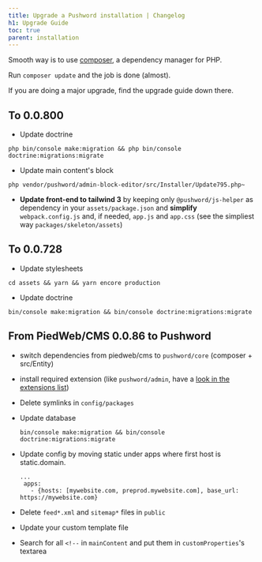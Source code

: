 ```yaml
---
title: Upgrade a Pushword installation | Changelog
h1: Upgrade Guide
toc: true
parent: installation
---
```


Smooth way is to use [composer](https://getcomposer.org), a dependency manager for PHP.

Run `composer update` and the job is done (almost).

If you are doing a major upgrade, find the upgrade guide down there.

## To 0.0.800

-   Update doctrine

```
php bin/console make:migration && php bin/console doctrine:migrations:migrate
```

-   Update main content's block

```
php vendor/pushword/admin-block-editor/src/Installer/Update795.php~
```

-   **Update front-end to tailwind 3** by keeping only `@pushword/js-helper` as dependency in your `assets/package.json` and **simplify** `webpack.config.js` and, if needed, `app.js` and `app.css` (see the simpliest way `packages/skeleton/assets`)

## To 0.0.728

-   Update stylesheets

```
cd assets && yarn && yarn encore production
```

-   Update doctrine

```
bin/console make:migration && bin/console doctrine:migrations:migrate
```

## From PiedWeb/CMS 0.0.86 to Pushword

-   switch dependencies from piedweb/cms to `pushword/core` (composer + src/Entity)
-   install required extension (like `pushword/admin`, have a [look in the extensions list](/extensions))
-   Delete symlinks in `config/packages`

-   Update database

    ```
    bin/console make:migration && bin/console doctrine:migrations:migrate
    ```

-   Update config by moving static under apps where first host is static.domain.

    ```
    ...
     apps:
       - {hosts: [mywebsite.com, preprod.mywebsite.com], base_url: https://mywebsite.com}
    ```

-   Delete `feed*.xml` and `sitemap*` files in `public`

-   Update your custom template file

-   Search for all `<!--` in `mainContent` and put them in `customProperties`'s textarea
